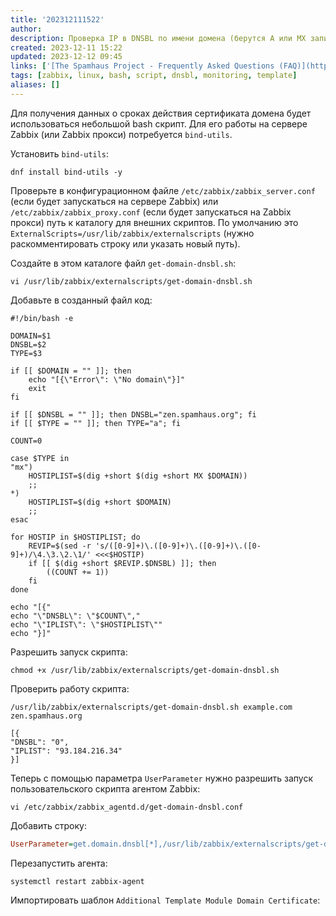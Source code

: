 ```yaml
---
title: '202312111522'
author: 
description: Проверка IP в DNSBL по имени домена (берутся A или MX записи)
created: 2023-12-11 15:22
updated: 2023-12-12 09:45
links: ['[The Spamhaus Project - Frequently Asked Questions (FAQ)](https://www.spamhaus.org/faq/section/DNSBL%20Usage#365)', '[hluaces/zabbix-local-dnsbl-check: A Zabbix template to monitor the health of every IP address for a mail server on several DNSBL services. (github.com)](https://github.com/hluaces/zabbix-local-dnsbl-check)']
tags: [zabbix, linux, bash, script, dnsbl, monitoring, template]
aliases: []
---
```


Для получения данных о сроках действия сертификата домена будет использоваться небольшой bash скрипт. Для его работы на сервере Zabbix (или Zabbix прокси) потребуется `bind-utils`.

Установить `bind-utils`:

```shell
dnf install bind-utils -y
```

Проверьте в конфигурационном файле `/etc/zabbix/zabbix_server.conf` (если будет запускаться на сервере Zabbix) или `/etc/zabbix/zabbix_proxy.conf` (если будет запускаться на Zabbix прокси) путь к каталогу для внешних скриптов. По умолчанию это `ExternalScripts=/usr/lib/zabbix/externalscripts` (нужно раскомментировать строку или указать новый путь).

Создайте в этом каталоге файл `get-domain-dnsbl.sh`:

```shell
vi /usr/lib/zabbix/externalscripts/get-domain-dnsbl.sh
```

Добавьте в созданный файл код:

```shell
#!/bin/bash -e

DOMAIN=$1
DNSBL=$2
TYPE=$3

if [[ $DOMAIN = "" ]]; then
    echo "[{\"Error\": \"No domain\"}]"
    exit
fi

if [[ $DNSBL = "" ]]; then DNSBL="zen.spamhaus.org"; fi
if [[ $TYPE = "" ]]; then TYPE="a"; fi

COUNT=0

case $TYPE in
"mx")
    HOSTIPLIST=$(dig +short $(dig +short MX $DOMAIN))
    ;;
*)
    HOSTIPLIST=$(dig +short $DOMAIN)
    ;;
esac

for HOSTIP in $HOSTIPLIST; do
    REVIP=$(sed -r 's/([0-9]+)\.([0-9]+)\.([0-9]+)\.([0-9]+)/\4.\3.\2.\1/' <<<$HOSTIP)
    if [[ $(dig +short $REVIP.$DNSBL) ]]; then
        ((COUNT += 1))
    fi
done

echo "[{"
echo "\"DNSBL\": \"$COUNT\","
echo "\"IPLIST\": \"$HOSTIPLIST\""
echo "}]"
```

Разрешить запуск скрипта:

```shell
chmod +x /usr/lib/zabbix/externalscripts/get-domain-dnsbl.sh
```

Проверить работу скрипта:

```shell
/usr/lib/zabbix/externalscripts/get-domain-dnsbl.sh example.com zen.spamhaus.org
```

```info
[{
"DNSBL": "0",
"IPLIST": "93.184.216.34"
}]
```

Теперь с помощью параметра `UserParameter` нужно разрешить запуск пользовательского скрипта агентом Zabbix:

```shell
vi /etc/zabbix/zabbix_agentd.d/get-domain-dnsbl.conf
```

Добавить строку:

```ini
UserParameter=get.domain.dnsbl[*],/usr/lib/zabbix/externalscripts/get-domain-dnsbl.sh "$1" "$2" "$3"
```

Перезапустить агента:

```shell
systemctl restart zabbix-agent
```

Импортировать шаблон `Additional Template Module Domain Certificate`:
